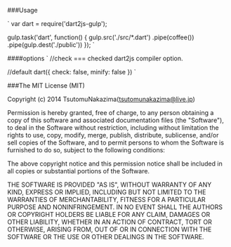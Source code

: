 
###Usage

`
var dart = require('dart2js-gulp');

gulp.task('dart', function() {
  gulp.src('./src/*.dart')
    .pipe(coffee())
    .pipe(gulp.dest('./public'))
});
`

####options
`
//check === checked dart2js compiler option.

//default
dart({
  check: false,
  minify: false
})
`


###The MIT License (MIT)

Copyright (c) 2014 TsutomuNakazima(tsutomunakazima@live.jp)

Permission is hereby granted, free of charge, to any person obtaining a copy
of this software and associated documentation files (the "Software"), to deal
in the Software without restriction, including without limitation the rights
to use, copy, modify, merge, publish, distribute, sublicense, and/or sell
copies of the Software, and to permit persons to whom the Software is
furnished to do so, subject to the following conditions:

The above copyright notice and this permission notice shall be included in
all copies or substantial portions of the Software.

THE SOFTWARE IS PROVIDED "AS IS", WITHOUT WARRANTY OF ANY KIND, EXPRESS OR
IMPLIED, INCLUDING BUT NOT LIMITED TO THE WARRANTIES OF MERCHANTABILITY,
FITNESS FOR A PARTICULAR PURPOSE AND NONINFRINGEMENT. IN NO EVENT SHALL THE
AUTHORS OR COPYRIGHT HOLDERS BE LIABLE FOR ANY CLAIM, DAMAGES OR OTHER
LIABILITY, WHETHER IN AN ACTION OF CONTRACT, TORT OR OTHERWISE, ARISING FROM,
OUT OF OR IN CONNECTION WITH THE SOFTWARE OR THE USE OR OTHER DEALINGS IN
THE SOFTWARE.
